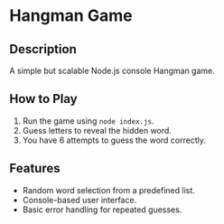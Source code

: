 # Hangman Game

## Description
A simple but scalable Node.js console Hangman game.

## How to Play
1. Run the game using `node index.js`.
2. Guess letters to reveal the hidden word.
3. You have 6 attempts to guess the word correctly.

## Features
- Random word selection from a predefined list.
- Console-based user interface.
- Basic error handling for repeated guesses.

<!-- MD047/single-trailing-newline -->
<!-- MD022/blanks-around-headings -->